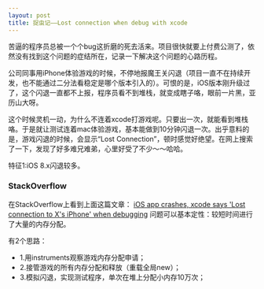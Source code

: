 ```yaml
---
layout: post
title: 捉虫记——Lost connection when debug with xcode
---
```


苦逼的程序员总被一个个bug这折磨的死去活来。项目很快就要上付费公测了，依然没有找到这个问题的症结所在，记录一下解决这个问题的心路历程。

公司同事用iPhone体验游戏的时候，不停地报魔王关闪退（项目一直不在持续开发，也不能通过二分法看稳定是哪个版本引入的）。可恨的是，iOS版本刚升级过了，这个闪退一直都不上报，程序员看不到堆栈，就变成瞎子咯，眼前一片黑，亚历山大呀。

这个时候灵机一动，为什么不连着xcode打游戏呢。只要出一次，就能看到堆栈咯。于是就让测试连着mac体验游戏，基本能做到10分钟闪退一次。出乎意料的是，游戏闪退的时候，会显示“Lost Connection”，顿时感觉好绝望。在网上搜索了一下，发现了好多难兄难弟，心里好受了不少～～哈哈。

特征1:iOS 8.x闪退较多。

### StackOverflow
在StackOverflow上看到上面这篇文章：
[iOS app crashes, xcode says 'Lost connection to X's iPhone' when debugging](http://stackoverflow.com/questions/26020832/ios-app-crashes-xcode-says-lost-connection-to-xs-iphone-when-debugging)
问题可以基本定性：较短时间进行了大量的内存分配。

有2个思路：

+ 1.用instruments观察游戏内存分配申请；
+ 2.接管游戏的所有内存分配和释放（重载全局new）；
+ 3.模拟闪退，实现测试程序，单次在堆上分配小内存10万次；
